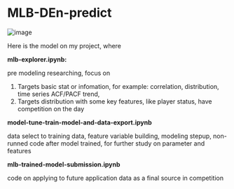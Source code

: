 # MLB-DEn-predict


![image](https://user-images.githubusercontent.com/74084724/134948391-941cf203-7c1b-4555-a59c-40623e951f04.png)


Here is the model on my project, where

**mlb-explorer.ipynb:**

pre modeling researching, focus on 
1) Targets basic stat or infomation, for example: correlation, distribution, time series ACF/PACF trend,
2) Targets distribution with some key features, like player status, have competition on the day

**model-tune-train-model-and-data-export.ipynb**

data select to training data, feature variable building, modeling stepup, non-runned code after model trained, for further study on parameter and features

**mlb-trained-model-submission.ipynb**

code on applying to future application data as a final source in competition
